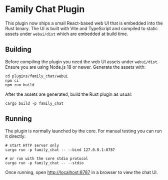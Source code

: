 # Family Chat Plugin

This plugin now ships a small React-based web UI that is embedded into the
Rust binary. The UI is built with Vite and TypeScript and compiled to static
assets under `webui/dist` which are embedded at build time.

## Building

Before compiling the plugin you need the web UI assets under `webui/dist`.
Ensure you are using Node.js 18 or newer. Generate the assets with:

```
cd plugins/family_chat/webui
npm ci
npm run build
```

After the assets are generated, build the Rust plugin as usual:

```
cargo build -p family_chat
```

## Running

The plugin is normally launched by the core. For manual testing you can run it
directly:

```
# start HTTP server only
cargo run -p family_chat -- --bind 127.0.0.1:8787

# or run with the core stdio protocol
cargo run -p family_chat -- --stdio
```

Once running, open <http://localhost:8787> in a browser to view the chat UI.

